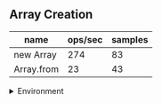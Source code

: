 ## Array Creation

|name|ops/sec|samples|
|-|-|-|
|new Array|274|83|
|Array.from|23|43|


<details>
<summary>Environment</summary>

* __Machine:__ linux x64 | 4 vCPUs | 7.6GB Mem
* __Run:__ Mon Nov 06 2023 15:10:35 GMT+0000 (Coordinated Universal Time)
</details>

<!--
{"environment":{"platform":"linux","arch":"x64","cpus":4,"totalMemory":7.6085662841796875},"benchmarks":[{"name":"new Array","opsSec":273.5788681515839,"samples":3},{"name":"Array.from","opsSec":23.13145715063437,"samples":2}]}-->
